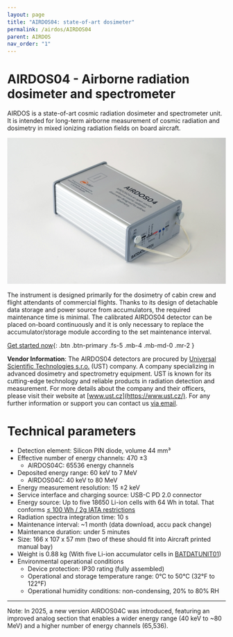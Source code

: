 ```yaml
---
layout: page
title: "AIRDOS04: state-of-art dosimeter"
permalink: /airdos/AIRDOS04
parent: AIRDOS
nav_order: "1"
---
```



# AIRDOS04 - Airborne radiation dosimeter and spectrometer

AIRDOS is a state-of-art cosmic radiation dosimeter and spectrometer unit. It is intended for long-term airborne measurement of cosmic radiation and dosimetry in mixed ionizing radiation fields on board aircraft.

![AIRDOS04](https://raw.githubusercontent.com/UniversalScientificTechnologies/AIRDOS04/AIRDOS04A/doc/img/AIRDOS04.jpg)


The instrument is designed primarily for the dosimetry of cabin crew and flight attendants of commercial flights. Thanks to its design of detachable data storage and power source from accumulators, the required maintenance time is minimal. The calibrated AIRDOS04 detector can be placed on-board continuously and it is only necessary to  replace the accumulator/storage module according to the set maintenance interval.

[Get started now]({{site.baseurl}}/airdos/AIRDOS04/quickstart){: .btn .btn-primary .fs-5 .mb-4 .mb-md-0 .mr-2 }

**Vendor Information**: The AIRDOS04 detectors are procured by [Universal Scientific Technologies s.r.o.](https://www.ust.cz/) (UST) company. A company specializing in advanced dosimetry and spectrometry equipment. UST is known for its cutting-edge technology and reliable products in radiation detection and measurement. For more details about the company and their officers, please visit their website at [www.ust.cz](https://www.ust.cz/). For any further information or support you can contact us [via email](https://www.ust.cz/about/#email).

# Technical parameters

 * Detection element: Silicon PIN diode, volume 44 mm³
 * Effective number of energy channels: 470 ±3
   * AIRDOS04C: 65536 energy channels
 * Deposited energy range: 60 keV to 7 MeV
   * AIRDOS04C: 40 keV to 80 MeV
 * Energy measurement resolution: 15 ±2 keV
 * Service interface and charging source: USB-C PD 2.0 connector
 * Energy source: Up to five 18650 Li-ion cells with 64 Wh in total. That conforms [≤ 100 Wh / 2g IATA restrictions](https://www.iata.org/contentassets/6fea26dd84d24b26a7a1fd5788561d6e/passenger-lithium-battery.pdf)
 * Radiation spectra integration time: 10 s
 * Maintenance interval: ~1 month (data download, accu pack change)
 * Maintenance duration: under 5 minutes
 * Size: 166 x 107 x 57 mm (two  of these should fit into Aircraft printed manual bay)
 * Weight is 0.88 kg (With five Li-ion accumulator cells in [BATDATUNIT01](https://docs.dos.ust.cz/airdos/BATDATUNIT01))
 * Environmental operational conditions
   * Device protection: IP30 rating (fully assembled)
   * Operational and storage temperature range: 0°C to 50°C (32°F to 122°F)
   * Operational humidity conditions: non-condensing, 20% to 80% RH

---
Note: In 2025, a new version AIRDOS04C was introduced, featuring an improved analog section that enables a wider energy range (40 keV to ~80 MeV) and a higher number of energy channels (65,536).
